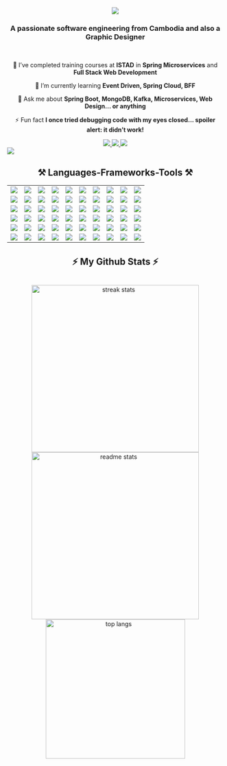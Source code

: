 <h1 align="center">
    <img src="https://readme-typing-svg.herokuapp.com/?font=Righteous&size=35&center=true&vCenter=true&width=500&height=70&duration=4000&lines=👋🏻+Welcome+To+My+Profile+👋🏻;+I'm+Thoeng+Mengseu!;"/>
</h1>
<!-- <img src="https://github.com/MengseuThoeng/MengseuThoeng/blob/main/2nd%20arrow.gif?raw=true" alt="Animated footer bars" width="100%"/>
<img src="https://github-widgetbox.vercel.app/api/profile?username=MengseuThoeng&data=followers,repositories,stars,commits&theme=dark" alt="GitHub WidgetBox" width="100%" height="0%"> -->
<h3 align="center">A passionate software engineering from Cambodia and also a Graphic Designer </h3>

<br/>



<div align="center">
 
 🔭 I’ve completed training courses at **ISTAD** in **Spring Microservices** and **Full Stack Web Development**
 
 🌱 I’m currently learning **Event Driven, Spring Cloud, BFF**

💬 Ask me about **Spring Boot, MongoDB, Kafka, Microservices, Web Design... or anything**

⚡ Fun fact **I once tried debugging code with my eyes closed... spoiler alert: it didn’t work!**
 </div>



 
<div align="center"> 
  <a href="mailto:mengseu2004@gmail.com">
    <img src="https://img.shields.io/badge/Gmail-333333?style=for-the-badge&logo=gmail&logoColor=red" />
  </a>
  <a href="https://mengseu-thoeng.vercel.app" target="_blank">
     <img src="https://img.shields.io/badge/Portfolio-FF5722?style=for-the-badge&logo=todoist&logoColor=white" target="_blank" /> <!-- sqlite, safari, google-chrome are other good icon options -->
  </a>
    <img src="https://komarev.com/ghpvc/?username=MengseuThoeng&color=red&style=for-the-badge" />
</div>





 <img src="https://user-images.githubusercontent.com/73097560/115834477-dbab4500-a447-11eb-908a-139a6edaec5c.gif"/>

<h2 align="center">⚒️ Languages-Frameworks-Tools ⚒️</h2>

<table align="center">
  <tr>
    <td><img src="https://techstack-generator.vercel.app/react-icon.svg" /></td>
    <td><img src="https://skillicons.dev/icons?i=bootstrap" /></td>
    <td><img src="https://skillicons.dev/icons?i=mui" /></td>
    <td><img src="https://skillicons.dev/icons?i=html" /></td>
    <td><img src="https://skillicons.dev/icons?i=css" /></td>
    <td><img src="https://skillicons.dev/icons?i=vscode" /></td>
    <td><img src="https://skillicons.dev/icons?i=nodejs" /></td>
    <td><img src="https://skillicons.dev/icons?i=figma" /></td>
    <td><img src="https://skillicons.dev/icons?i=tailwind" /></td>
    <td><img src="https://skillicons.dev/icons?i=git" /></td>
  </tr>
  <tr>
    <td><img src="https://skillicons.dev/icons?i=discord" /></td>
    <td><img src="https://skillicons.dev/icons?i=ai" /></td>
    <td><img src="https://techstack-generator.vercel.app/docker-icon.svg" /></td>
    <td><img src="https://skillicons.dev/icons?i=dotnet" /></td>
    <td><img src="https://techstack-generator.vercel.app/github-icon.svg" /></td>
    <td><img src="https://techstack-generator.vercel.app/js-icon.svg" /></td>
    <td><img src="https://techstack-generator.vercel.app/ts-icon.svg" /></td>
    <td><img src="https://techstack-generator.vercel.app/cpp-icon.svg" /></td>
    <td><img src="https://techstack-generator.vercel.app/csharp-icon.svg" /></td>
    <td><img src="https://techstack-generator.vercel.app/java-icon.svg" /></td>
  </tr>
  <tr>
    <td><img src="https://skillicons.dev/icons?i=nextjs" /></td>
    <td><img src="https://techstack-generator.vercel.app/mysql-icon.svg" /></td>
    <td><img src="https://skillicons.dev/icons?i=idea" /></td>
    <td><img src="https://skillicons.dev/icons?i=ps" /></td>
    <td><img src="https://skillicons.dev/icons?i=pr" /></td>
    <td><img src="https://skillicons.dev/icons?i=postman" /></td>
    <td><img src="https://skillicons.dev/icons?i=ae" /></td>
    <td><img src="https://skillicons.dev/icons?i=gradle" /></td>
    <td><img src="https://skillicons.dev/icons?i=linux" /></td>
    <td><img src="https://skillicons.dev/icons?i=postgres" /></td>
  </tr>
  <tr>
    <td><img src="https://skillicons.dev/icons?i=ubuntu" /></td>
    <td><img src="https://skillicons.dev/icons?i=visualstudio" /></td>
    <td><img src="https://skillicons.dev/icons?i=windows" /></td>
    <td><img src="https://skillicons.dev/icons?i=wordpress" /></td>
    <td><img src="https://skillicons.dev/icons?i=vite" /></td>
    <td><img src="https://skillicons.dev/icons?i=gmail" /></td>
    <td><img src="https://skillicons.dev/icons?i=php" /></td>
    <td><img src="https://skillicons.dev/icons?i=spring" /></td>
    <td><img src="https://techstack-generator.vercel.app/aws-icon.svg" /></td>
    <td><img src="https://skillicons.dev/icons?i=autocad" /></td>
  </tr>
  <tr>
    <td><img src="https://skillicons.dev/icons?i=gitlab" /></td>
    <td><img src="https://techstack-generator.vercel.app/nginx-icon.svg" /></td>
    <td><img src="https://skillicons.dev/icons?i=vercel" /></td>
    <td><img src="https://skillicons.dev/icons?i=sketchup" /></td>
    <td><img src="https://skillicons.dev/icons?i=stackoverflow" /></td>
    <td><img src="https://skillicons.dev/icons?i=vim" /></td>
    <td><img src="https://skillicons.dev/icons?i=mongodb" /></td>
    <td><img src="https://skillicons.dev/icons?i=kafka" /></td>
    <td><img src="https://techstack-generator.vercel.app/django-icon.svg" /></td>
    <td><img src="https://techstack-generator.vercel.app/redux-icon.svg" /></td>
  </tr>
  <tr>
    <td><img src="https://techstack-generator.vercel.app/python-icon.svg" /></td>
    <td><img src="https://techstack-generator.vercel.app/restapi-icon.svg" /></td>
    <td><img src="https://techstack-generator.vercel.app/graphql-icon.svg" /></td>
    <td><img src="https://techstack-generator.vercel.app/kubernetes-icon.svg" /></td>
    <td><img src="https://skillicons.dev/icons?i=grafana" /></td>
    <td><img src="https://skillicons.dev/icons?i=hibernate" /></td>
    <td><img src="https://skillicons.dev/icons?i=jenkins" /></td>
    <td><img src="https://skillicons.dev/icons?i=laravel" /></td>
    <td><img src="https://skillicons.dev/icons?i=kotlin" /></td>
    <td><img src="https://skillicons.dev/icons?i=prometheus" /></td>
  </tr>
</table>




<h2 align="center">⚡ My Github Stats ⚡</h2>
<br>

<div align=center>
  <img width=390 src="https://github-readme-streak-stats-salesp07.vercel.app/?user=MengseuThoeng&count_private=true&theme=react&border_radius=10" alt="streak stats"/>
  <img width=390 src="https://github-readme-stats-salesp07.vercel.app/api?username=MengseuThoeng&count_private=true&show_icons=true&theme=react&rank_icon=github&border_radius=10" alt="readme stats" />
  <img width=325 align="center" src="https://github-readme-stats-salesp07.vercel.app/api/top-langs/?username=MengseuThoeng&hide=HTML&langs_count=8&layout=compact&theme=react&border_radius=10&size_weight=0.5&count_weight=0.5&exclude_repo=github-readme-stats" alt="top langs" />
</div>

<!-- <h2 align="center">🚀 My Daily Dev Card</h2> -->
<!-- <br> -->
<!-- <div align="center">
  <a href="https://app.daily.dev/thoengmengseu" target="_blank">
    <img 
      src="https://api.daily.dev/devcards/v2/GurqhvhLcSo7ntRgu6o4U.png?r=9z7&type=wide" 
      width="600" 
      alt="Thoeng Mengseu's Dev Card" 
      style="border-radius: 12px; box-shadow: 0 4px 14px rgba(0,0,0,0.3);"
    />
  </a>
  <p align="center">
    <i>Stay updated with what I'm learning and building every day!</i>
  </p>
</div> -->




<!-- <div align="center">
<a href='https://pay.ababank.com/fa1GEbRAx9KmdPG18' target='_blank'><img height='64' style='border:0px;height:64px;' src='https://cdn6.aptoide.com/imgs/2/a/6/2a6b391e2053870eac06539bd99d51a6_icon.png' border='0' alt='ABA' /></a>
    <h3>CLICK THE LOGO TO DONATION</h3>
</div>
<br/> -->


